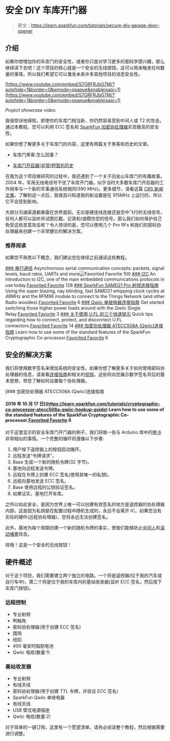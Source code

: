# 安全 DIY 车库开门器

> 原文：<https://learn.sparkfun.com/tutorials/secure-diy-garage-door-opener>

## 介绍

如果你想增加你的车库门的安全性，或者你只是对学习更多的密码学感兴趣，那么继续读下去吧！这个项目的核心就是一个安全的无线按钮。这可以用来触发任何数量的事情，所以我们希望它可以激发未来许多其他项目的消息安全性。

[https://www.youtube.com/embed/S7GRFRJbG7M/?autohide=1&border=0&wmode=opaque&enablejsapi=1](https://www.youtube.com/embed/S7GRFRJbG7M/?autohide=1&border=0&wmode=opaque&enablejsapi=1)

*Project showcase video.*

我很惊讶地得知，即使你的车库门相当新，你仍然容易受到中间人或 T2 的攻击。通过本教程，您可以利用 ECC 签名和 [SparkFun 加密协处理器](https://www.sparkfun.com/products/15573)实现极高的安全性。

如果你想了解更多关于车库门的内容，这里有两篇关于黑客和历史的文章。

*   车库门黑客:怎么回事？

*   [车库门开启器(非常)短暂的历史](https://www.garageautomatics.com/garage-door-opener-history/)

在我为这个项目做研究的过程中，我还遇到了一个关于旧金山车库门的有趣故事。2004 年，军用无线电信号干扰了车库开门器。似乎当时大多数车库门开启器的工作频率与一个新的军事通信系统相同(390 MHz)。更多细节，请看这篇 [CBS 新闻文章](https://www.cbsnews.com/news/military-jams-garage-doors-openers/)。了解到这一点后，我很高兴知道我的新设置是在 915MHz 上运行的，所以它不会受到影响。

大部分沟通渠道都暴露在世界面前。无论是硬连线连接还是空中飞行的无线信号，任何人都可以监听并试图拦截、记录和/或模仿您的信号。那么我们如何保护自己免受这些恶意攻击呢？令人惊讶的是，您可以使用几个 Pro RFs 和我们的密码协处理器来创建一个非常健壮的解决方案。

### 推荐阅读

如果您不熟悉以下概念，我们建议您在继续之前通读这些教程。

[](https://learn.sparkfun.com/tutorials/serial-communication) [### 串行通信](https://learn.sparkfun.com/tutorials/serial-communication) Asynchronous serial communication concepts: packets, signal levels, baud rates, UARTs and more![Favorited Favorite](# "Add to favorites") 100[](https://learn.sparkfun.com/tutorials/i2c) [### I2C](https://learn.sparkfun.com/tutorials/i2c) An introduction to I2C, one of the main embedded communications protocols in use today.[Favorited Favorite](# "Add to favorites") 128[](https://learn.sparkfun.com/tutorials/sparkfun-samd21-pro-rf-hookup-guide) [### SparkFun SAMD21 Pro 射频连接指南](https://learn.sparkfun.com/tutorials/sparkfun-samd21-pro-rf-hookup-guide) Using the super blazing, nay blinding, fast SAMD21 whipping clock cycles at 48MHz and the RFM96 module to connect to the Things Network (and other Radio woodles).[Favorited Favorite](# "Add to favorites") 6[](https://learn.sparkfun.com/tutorials/qwiic-single-relay-hookup-guide) [### Qwiic 单继电器连接指南](https://learn.sparkfun.com/tutorials/qwiic-single-relay-hookup-guide) Get started switching those higher power loads around with the Qwiic Single Relay.[Favorited Favorite](# "Add to favorites") 3[](https://learn.sparkfun.com/tutorials/three-quick-tips-about-using-ufl) [### 关于使用 U.FL 的三个快速提示](https://learn.sparkfun.com/tutorials/three-quick-tips-about-using-ufl) Quick tips regarding how to connect, protect, and disconnect U.FL connectors.[Favorited Favorite](# "Add to favorites") 14[](https://learn.sparkfun.com/tutorials/cryptographic-co-processor-atecc508a-qwiic-hookup-guide) [### 加密协处理器 ATECC508A (Qwiic)连接指南](https://learn.sparkfun.com/tutorials/cryptographic-co-processor-atecc508a-qwiic-hookup-guide) Learn how to use some of the standard features of the SparkFun Cryptographic Co-processor.[Favorited Favorite](# "Add to favorites") 6

## 安全的解决方案

我们将使用数字签名来增加系统的安全性。如果你想了解更多关于如何使用密码协处理器的信息，请查看[连接指南](https://learn.sparkfun.com/tutorials/cryptographic-co-processor-atecc508a-qwiic-hookup-guide)和相关的[视频](https://youtu.be/_MjjF211BM8)。这些将向您展示数字签名背后的基本思想，带您了解如何设置每个协处理器。

[](https://learn.sparkfun.com/tutorials/cryptographic-co-processor-atecc508a-qwiic-hookup-guide) [### 加密协处理器 ATECC508A (Qwiic)连接指南

#### 2019 年 10 月 17 日](https://learn.sparkfun.com/tutorials/cryptographic-co-processor-atecc508a-qwiic-hookup-guide) Learn how to use some of the standard features of the SparkFun Cryptographic Co-processor.[Favorited Favorite](# "Add to favorites") 6

对于这里显示的安全车库门开门器的例子，我们将做一些与 Arduino 库中的[例 6](https://learn.sparkfun.com/tutorials/cryptographic-co-processor-atecc508a-qwiic-hookup-guide/example-6-challenge) 非常相似的事情。一个完整的循环将遵循以下步骤:

1.  用户按下遥控器上的按钮启动循环。
2.  远程发送“令牌请求”。
3.  Base 生成一个新的随机令牌(32 字节)。
4.  基地向远程发送令牌。
5.  远程在令牌上创建 ECC 签名(使用其唯一的私钥)。
6.  远程向基地发送 ECC 签名。
7.  Base 使用远程的公钥验证签名。
8.  如果证实，基地打开车库。

之所以如此安全，是因为世界上唯一可以创建有效签名的地方是遥控器的协处理器内部。这是因为私钥是在配置过程中随机生成的，永远不会离开 IC。如果您没有实际的硬件(远程协处理器)，您将永远无法创建签名。

此外，基地为每个周期创建一个新的随机令牌的事实，使我们能够防止[中间人](https://en.wikipedia.org/wiki/Man-in-the-middle_attack)和[滚动堵塞](https://www.wired.com/2015/08/hackers-tiny-device-unlocks-cars-opens-garages/)攻击。

哇哦！这是一个安全的无线按钮！

## 硬件概述

对于这个项目，我们需要建立两个独立的电路。一个将是遥控器(位于我的汽车或自行车中)，第二个将是位于我的车库内的基站收发器(监听 ECC 签名，然后按下车库门按钮)。

### 远程控制

*   专业射频
*   鸭触角
*   密码协处理器(用于创建 ECC 签名)
*   围场
*   纽扣
*   400 毫安时脂肪电池
*   Qwiic 电缆(数量:1)

### 基站收发器

*   专业射频
*   有线天线
*   密码协处理器(用于创建 TTL 令牌，并验证 ECC 签名)
*   SparkFun Qwiic 单继电器
*   有线天线
*   USB 壁式电源插座
*   Qwiic 电缆(数量:2)

对于简单的一键订购，这里有一个愿望清单。请务必阅读整个教程，然后根据需要进行调整。